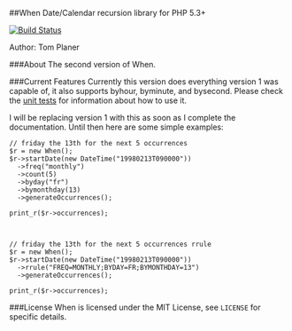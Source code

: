 ##When
Date/Calendar recursion library for PHP 5.3+

[![Build Status](https://travis-ci.org/tplaner/When.png?branch=develop)](https://travis-ci.org/tplaner/When)

Author: Tom Planer

###About
The second version of When.

###Current Features
Currently this version does everything version 1 was capable of, it also supports byhour, byminute, and bysecond. Please check the [unit tests](https://github.com/tplaner/When/tree/develop/tests) for information about how to use it.

I will be replacing version 1 with this as soon as I complete the documentation. Until then here are some simple examples:

    // friday the 13th for the next 5 occurrences
    $r = new When();
    $r->startDate(new DateTime("19980213T090000"))
      ->freq("monthly")
      ->count(5)
      ->byday("fr")
      ->bymonthday(13)
      ->generateOccurrences();

    print_r($r->occurrences);



    // friday the 13th for the next 5 occurrences rrule
    $r = new When();
    $r->startDate(new DateTime("19980213T090000"))
      ->rrule("FREQ=MONTHLY;BYDAY=FR;BYMONTHDAY=13")
      ->generateOccurrences();

    print_r($r->occurrences);

###License
When is licensed under the MIT License, see `LICENSE` for specific details.
